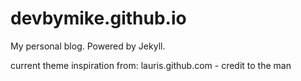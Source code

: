 devbymike.github.io
=================

My personal blog. Powered by Jekyll.

current theme inspiration from: lauris.github.com - credit to the man